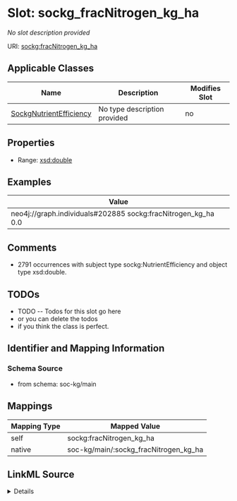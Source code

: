 

# Slot: sockg_fracNitrogen_kg_ha


_No slot description provided_





URI: [sockg:fracNitrogen_kg_ha](http://www.semanticweb.org/sockg/ontologies/2024/0/soil-carbon-ontology/fracNitrogen_kg_ha)



<!-- no inheritance hierarchy -->





## Applicable Classes

| Name | Description | Modifies Slot |
| --- | --- | --- |
| [SockgNutrientEfficiency](../classes/SockgNutrientEfficiency.md) | No type description provided |  no  |







## Properties

* Range: [xsd:double](http://www.w3.org/2001/XMLSchema#double)






## Examples

| Value |
| --- |
| neo4j://graph.individuals#202885 sockg:fracNitrogen_kg_ha 0.0 |

## Comments

* 2791 occurrences with subject type sockg:NutrientEfficiency and object type xsd:double.

## TODOs

* TODO -- Todos for this slot go here
* or you can delete the todos
* if you think the class is perfect.

## Identifier and Mapping Information







### Schema Source


* from schema: soc-kg/main




## Mappings

| Mapping Type | Mapped Value |
| ---  | ---  |
| self | sockg:fracNitrogen_kg_ha |
| native | soc-kg/main/:sockg_fracNitrogen_kg_ha |




## LinkML Source

<details>
```yaml
name: sockg_fracNitrogen_kg_ha
description: No slot description provided
todos:
- TODO -- Todos for this slot go here
- or you can delete the todos
- if you think the class is perfect.
comments:
- 2791 occurrences with subject type sockg:NutrientEfficiency and object type xsd:double.
examples:
- value: neo4j://graph.individuals#202885 sockg:fracNitrogen_kg_ha 0.0
from_schema: soc-kg/main
rank: 1000
slot_uri: sockg:fracNitrogen_kg_ha
alias: sockg_fracNitrogen_kg_ha
domain_of:
- sockg_NutrientEfficiency
range: double

```
</details>